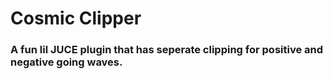 # Cosmic Clipper

### A fun lil JUCE plugin that has seperate clipping for positive and negative going waves.
